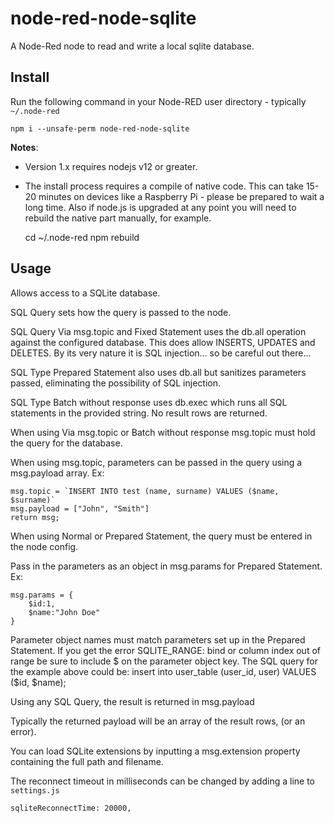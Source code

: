 node-red-node-sqlite
====================

A Node-Red node to read and write a local sqlite database.

Install
-------

Run the following command in your Node-RED user directory - typically `~/.node-red`

    npm i --unsafe-perm node-red-node-sqlite

**Notes**:

  - Version 1.x requires nodejs v12 or greater.
  - The install process requires a compile of native code. This can take 15-20 minutes on devices like a Raspberry Pi - please be prepared to wait a long time. Also if node.js is upgraded at any point you will need to rebuild the native part manually, for example.

    cd ~/.node-red
    npm rebuild

Usage
-----

Allows access to a SQLite database.

SQL Query sets how the query is passed to the node.

SQL Query Via msg.topic and Fixed Statement uses the db.all operation against the configured database. 
This does allow INSERTS, UPDATES and DELETES. By its very nature it is SQL injection... so be careful out there...

SQL Type Prepared Statement also uses db.all but sanitizes parameters passed, eliminating the possibility of SQL injection.

SQL Type Batch without response uses db.exec which runs all SQL statements in the provided string. No result rows are returned.

When using Via msg.topic or Batch without response msg.topic must hold the query for the database.

When using msg.topic, parameters can be passed in the query using a msg.payload array. Ex:

```
msg.topic = `INSERT INTO test (name, surname) VALUES ($name, $surname)`
msg.payload = ["John", "Smith"]
return msg;
```

When using Normal or Prepared Statement, the query must be entered in the node config.

Pass in the parameters as an object in msg.params for Prepared Statement. Ex:
```
msg.params = {
    $id:1,
    $name:"John Doe"
}
```
Parameter object names must match parameters set up in the Prepared Statement. If you get the error SQLITE_RANGE: bind or column index out of range be sure to include $ on the parameter object key.
The SQL query for the example above could be: insert into user_table (user_id, user) VALUES ($id, $name);

Using any SQL Query, the result is returned in msg.payload

Typically the returned payload will be an array of the result rows, (or an error).

You can load SQLite extensions by inputting a msg.extension property containing the full path and filename.

The reconnect timeout in milliseconds can be changed by adding a line to `settings.js`

`sqliteReconnectTime: 20000,`

